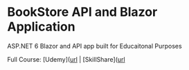 # BookStore API and Blazor Application

ASP.NET 6 Blazor and API app built for Educaitonal Purposes

Full Course: [Udemy]([url](https://www.udemy.com/share/102X8w3@7fAYa8lt-J6urFbSmERSvLCtWR60-91TSoz5OYgFXH176tWmJWBJBWkLfuKJ-plq/) | [SkillShare]([url](https://www.skillshare.com/en/tedx?teacherRef=6899120&via=teacher-referral&utm_campaign=teacher-referral&utm_source=ShortUrl&utm_medium=teacher-referral&t=ASP-NET-Core-API-and-Blazor-Development&sku=1347673317)

